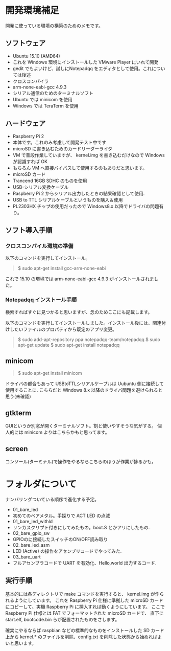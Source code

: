 # 開発環境補足
開発に使っている環境の構築のためのメモです。

## ソフトウェア
* Ubuntu 15.10 (AMD64) 
 * これを Windows 環境にインストールした VMware Player にいれて開発
 * gedit でもよいけど、試しにNotepadqq をエディタとして使用。これについては後述
* クロスコンパイラ
 * arm-none-eabi-gcc  4.9.3 
* シリアル通信のためのターミナルソフト
 * Ubuntu では minicom を使用
 * Windows では TeraTerm を使用

## ハードウェア
* Raspberry Pi 2
 * 本体です。これのみ考慮して開発テスト中です
* microSD に書き込むためのカードリーダーライタ
 * VM で普段作業していますが、 kernel.img を書き込むだけなので Windows が認識すれば OK
 * もちろん VM へ直接バイパスして使用するのもありだと思います。
* microSD カード
 * Trancend 16GB SDHC のものを使用
* USB-シリアル変換ケーブル
 * Raspberry Pi 2 からシリアル出力したときの結果確認として使用.
 * USB to TTL シリアルケーブルというものを購入＆使用
  * PL2303HX チップの使用だったので Windows8.x 以降でドライバの問題有り。
  
## ソフト導入手順
 
### クロスコンパイル環境の準備

以下のコマンドを実行してインストール。

> $ sudo apt-get install gcc-arm-none-eabi

これで 15.10 の環境では arm-none-eabi-gcc 4.9.3 がインストールされました。


### Notepadqq インストール手順
検索すればすぐに見つかると思いますが、念のためここにも記載します。

以下のコマンドを実行してインストールしました。インストール後には、関連付けしたいファイルのプロパティから既定のアプリ変更。

> $ sudo add-apt-repository ppa:notepadqq-team/notepadqq
> $ sudo apt-get update
> $ sudo apt-get install notepadqq

## minicom

> $ sudo apt-get install minicom

ドライバの都合もあって USBtoTTLシリアルケーブルは Uubuntu 側に接続して使用することに.
こちらだと Windows 8.x 以降のドライバ問題を避けられると思う(未確認)

## gtkterm

GUIというか別窓が開くターミナルソフト。割と使いやすそうな気がする。
個人的には minicom よりはこちらかもと思ってます。

## screen

コンソール(ターミナル)で操作をやるならこちらのほうが作業が捗るかも。

# フォルダについて

ナンバリングついている順序で進化する予定。

* 01_bare_led
 * 初めてのベアメタル。手探りで ACT LED の点滅
* 01_bare_led_withld
 * リンカスクリプト付きにしてみたもの。boot.S とかアリにしたもの. 
* 02_bare_gpio_sw
 * GPIOのに接続したスイッチのON/OFF読み取り
* 02_bare_led_asm
 * LED (Active) の操作をアセンブリコードでやってみた.
* 03_bare_uart
 * フルアセンブラコードで UART を有効化、Hello,world 出力するコード.
 

## 実行手順
基本的には各ディレクトリで make コマンドを実行すると、 kernel.img が作られるようにしています。
これを Raspberry Pi 仕様に準拠した microSD カードにコピーして、実機 Raspberry Pi に挿入すれば動くようにしています。
ここで Raspberry Pi 仕様とは FAT でフォーマットされた microSD カードで、 直下に start.elf, bootcode.bin らが配置されたものをさします。 

確実にやるならば raspbian などの標準的なものをインストールした SD カード上から kernel.* のファイルを削除、config.txt を削除した状態から始めればよいと思います。

